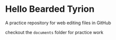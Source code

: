 # Hello Bearded Tyrion

A practice repository for web editing files in GitHub


checkout the `documents` folder for practice work
